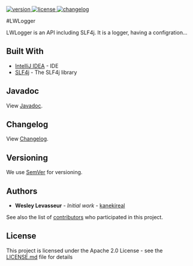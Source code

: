[version]: https://img.shields.io/badge/Download-v1.0.1-blue.svg
[download]: https://github.com/kanekireal/LWLogger/releases/latest
[license]: https://img.shields.io/badge/License-Apache%202.0-lightgrey.svg
[changelog]: https://img.shields.io/badge/Changelog-v1.0.0-brightgreen.svg
[ ![version][] ][download]
[ ![license][] ](https://github.com/kanekireal/LWLogger/blob/master/LICENSE.md)
[ ![changelog][] ](https://github.com/kanekireal/LWLogger/blob/master/CHANGELOG.md)

#LWLogger 

LWLogger is an API including SLF4j.
It is a logger, having a configration...

## Built With

* [IntelliJ IDEA](https://www.jetbrains.com/idea/) - IDE
* [SLF4j](https://www.slf4j.org) - The SLF4j library

## Javadoc

View [Javadoc](https://kanekireal.github.io/LWLogger/).

## Changelog

View [Changelog](https://github.com/kanekireal/LWLogger/blob/master/CHANGELOG.md).

## Versioning

We use [SemVer](http://semver.org/) for versioning.

## Authors

* **Wesley Levasseur** - *Initial work* - [kanekireal](https://github.com/kanekireal)

See also the list of [contributors](https://github.com/kanekireal/LWLogger/graphs/contributors) who participated in this project.

## License

This project is licensed under the Apache 2.0 License - see the [LICENSE.md](https://github.com/kanekireal/LWLogger/blob/master/LICENSE.md) file for details
